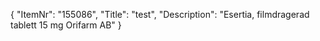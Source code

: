 {
  "ItemNr": "155086",
  "Title": "test",
  "Description": "Esertia, filmdragerad tablett 15 mg Orifarm AB"
}